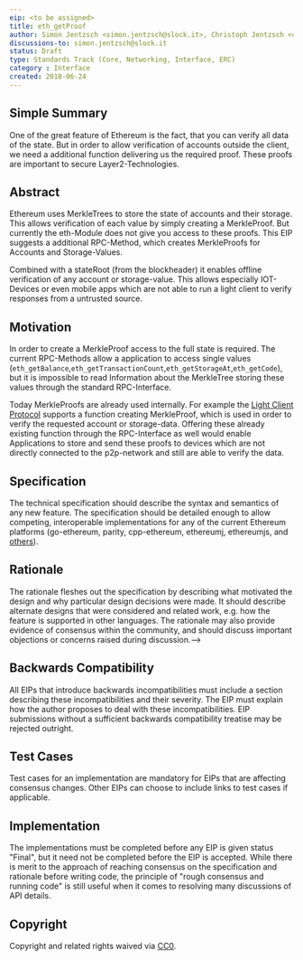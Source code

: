 ```yaml
---
eip: <to be assigned>
title: eth_getProof 
author: Simon Jentzsch <simon.jentzsch@slock.it>, Christoph Jentzsch <christoph.jentzsch@slock.it>
discussions-to: simon.jentzsch@slock.it
status: Draft
type: Standards Track (Core, Networking, Interface, ERC)
category : Interface
created: 2018-06-24
---
```


<!--You can leave these HTML comments in your merged EIP and delete the visible duplicate text guides, they will not appear and may be helpful to refer to if you edit it again. This is the suggested template for new EIPs. Note that an EIP number will be assigned by an editor. When opening a pull request to submit your EIP, please use an abbreviated title in the filename, `eip-draft_title_abbrev.md`. The title should be 44 characters or less.-->

## Simple Summary
<!--"If you can't explain it simply, you don't understand it well enough." Provide a simplified and layman-accessible explanation of the EIP.-->

One of the great feature of Ethereum is the fact, that you can verify all data of the state. But in order to allow verification of accounts outside the client, we need a additional function delivering us the required proof. These proofs are important to secure Layer2-Technologies.


## Abstract
<!--A short (~200 word) description of the technical issue being addressed.-->

Ethereum uses MerkleTrees to store the state of accounts and their storage. This allows verification of each value by simply creating a MerkleProof. But currently the eth-Module does not give you access to these proofs. This EIP suggests a additional RPC-Method, which creates MerkleProofs for Accounts and Storage-Values. 

Combined with a stateRoot (from the blockheader) it enables offline verification of any account or storage-value. This allows especially IOT-Devices or even mobile apps which are not able to run a light client to verify responses from a untrusted source.

## Motivation
<!--The motivation is critical for EIPs that want to change the Ethereum protocol. It should clearly explain why the existing protocol specification is inadequate to address the problem that the EIP solves. EIP submissions without sufficient motivation may be rejected outright.-->

In order to create a MerkleProof access to the full state is required. The current RPC-Methods allow a application to access single values (`eth_getBalance`,`eth_getTransactionCount`,`eth_getStorageAt`,`eth_getCode`), but it is impossible to read Information about the MerkleTree storing these values through the standard RPC-Interface.

Today MerkleProofs are already used internally. For example the [Light Client Protocol](https://github.com/ethereum/wiki/wiki/Light-client-protocol) supports a function creating MerkleProof, which is used in order to verify the requested account or storage-data.
Offering these already existing function through the RPC-Interface as well would enable Applications to store and send these proofs to devices which are not directly connected to the p2p-network and still are able to verify the data. 



## Specification
<!--The technical specification should describe the syntax and semantics of any new feature. The specification should be detailed enough to allow competing, interoperable implementations for any of the current Ethereum platforms (go-ethereum, parity, cpp-ethereum, ethereumj, ethereumjs, and [others](https://github.com/ethereum/wiki/wiki/Clients)).-->

The technical specification should describe the syntax and semantics of any new feature. The specification should be detailed enough to allow competing, interoperable implementations for any of the current Ethereum platforms (go-ethereum, parity, cpp-ethereum, ethereumj, ethereumjs, and [others](https://github.com/ethereum/wiki/wiki/Clients)).

## Rationale
<!--The rationale fleshes out the specification by describing what motivated the design and why particular design decisions were made. It should describe alternate designs that were considered and related work, e.g. how the feature is supported in other languages. The rationale may also provide evidence of consensus within the community, and should discuss important objections or concerns raised during discussion.-->
The rationale fleshes out the specification by describing what motivated the design and why particular design decisions were made. It should describe alternate designs that were considered and related work, e.g. how the feature is supported in other languages. The rationale may also provide evidence of consensus within the community, and should discuss important objections or concerns raised during discussion.-->

## Backwards Compatibility
<!--All EIPs that introduce backwards incompatibilities must include a section describing these incompatibilities and their severity. The EIP must explain how the author proposes to deal with these incompatibilities. EIP submissions without a sufficient backwards compatibility treatise may be rejected outright.-->
All EIPs that introduce backwards incompatibilities must include a section describing these incompatibilities and their severity. The EIP must explain how the author proposes to deal with these incompatibilities. EIP submissions without a sufficient backwards compatibility treatise may be rejected outright.

## Test Cases
<!--Test cases for an implementation are mandatory for EIPs that are affecting consensus changes. Other EIPs can choose to include links to test cases if applicable.-->
Test cases for an implementation are mandatory for EIPs that are affecting consensus changes. Other EIPs can choose to include links to test cases if applicable.

## Implementation
<!--The implementations must be completed before any EIP is given status "Final", but it need not be completed before the EIP is accepted. While there is merit to the approach of reaching consensus on the specification and rationale before writing code, the principle of "rough consensus and running code" is still useful when it comes to resolving many discussions of API details.-->
The implementations must be completed before any EIP is given status "Final", but it need not be completed before the EIP is accepted. While there is merit to the approach of reaching consensus on the specification and rationale before writing code, the principle of "rough consensus and running code" is still useful when it comes to resolving many discussions of API details.

## Copyright
Copyright and related rights waived via [CC0](https://creativecommons.org/publicdomain/zero/1.0/).
